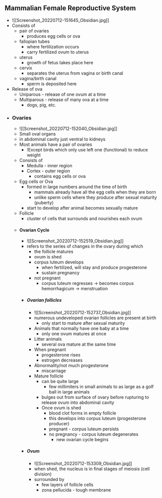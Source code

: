 ## Mammalian Female Reproductive System
- ![[Screenshot_20220712-151645_Obsidian.jpg]]
- Consists of
	- pair of ovaries
		- produces egg cells or ova
	- fallopian tubes  
		- where fertilization occurs 
		- carry fertilized ovum to uterus
	- uterus
		- growth of fetus takes place here
	- cervix
		- separates the uterus from vagina or birth canal
	- vagina/birth canal
		- sperm is deposited here
- Release of ova
	- Uniparous - release of one ovum at a time
	- Multiparous - release of many ova at a time
		- dogs, pig, etc.
- ### Ovaries
	- ![[Screenshot_20220712-152040_Obsidian.jpg]]
	- Small oval organs
	- in abdominal cavity just ventral to kidneys
	- Most animals have a pair of ovaries
		- !Except birds which only use left one (functional) to reduce weight
	- Consists of
		- Medulla - inner region
		- Cortex - outer region 
			- contains egg cells or ova
	- Egg cells or Ova
		- formed in large numbers around the time of birth
			- mammals already have all the egg cells when they are born 
			- unlike sperm cells where they produce after sexual maturity (puberty)
		- start to develop after animal becomes sexually mature
	- Follicle
		- cluster of cells that surrounds and nourishes each ovum
	- #### Ovarian Cycle
		- ![[Screenshot_20220712-152519_Obsidian.jpg]]
		- refers to the series of changes in the ovary during which 
			- the follicle matures
			- ovum is shed
			- corpus luteum develops
				- when fertilized, will stay and produce progesterone
				- sustain pregnancy
			- not pregnant
				- corpus luteum regresses -> becomes corpus hemorrhagicum -> menstruation
		- ##### Ovarian follicles
			- ![[Screenshot_20220712-152737_Obsidian.jpg]]
			- numerous undeveloped ovarian follicles are present at birth
				- only start to mature after sexual maturity
			- Animals that normally have one baby at a time
				- only one ovum matures at once
			- Litter animals
				- several ova mature at the same time
			- When pregnant
				- progesterone rises
				- estrogen decreases
			- Abnormality/not much progesterone
				- miscarriage
			- Mature follicle
				- can be quite large
					- few millimiters in small animals to as large as a golf ball in large animals
				- bulges out from surface of ovary before rupturing to release ovum into abdominal cavity
				- Once ovum is shed
					- blood clot forms in empty follicle
					- this develops into corpus luteum (progesterone producer)
					- pregnant - corpus luteum persists
					- no pregnancy - corpus luteum degenerates
						- new ovarian cycle begins
		- ##### Ovum
			- ![[Screenshot_20220712-153309_Obsidian.jpg]]
			- when shed, the nucleus is in final stages of meiosis (cell division)
			- surrounded by 
				- few layers of follicle cells
				- zona pellucida - tough membrane